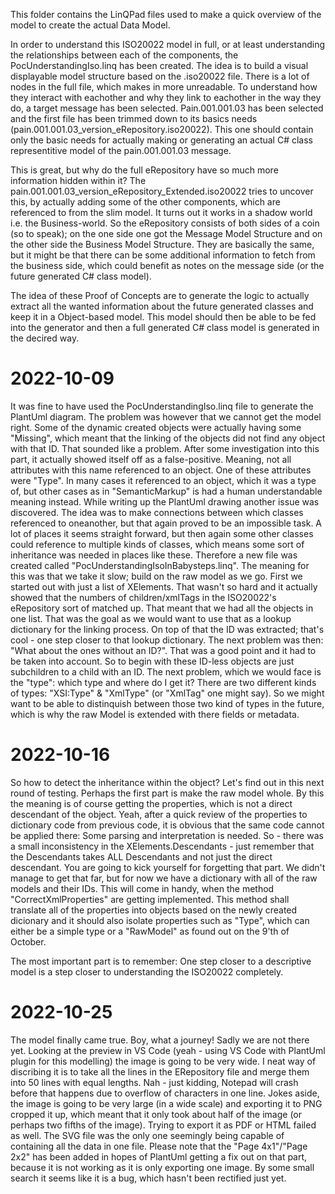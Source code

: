 This folder contains the LinQPad files used to make a quick overview of the model to create the actual Data Model.

In order to understand this ISO20022 model in full, or at least understanding the relationships between each of the components, the PocUnderstandingIso.linq has been created.
The idea is to build a visual displayable model structure based on the .iso20022 file. There is a lot of nodes in the full file, which makes in more unreadable. To understand how they interact with eachother and why they link to eachother in the way they do, a target message has been selected. Pain.001.001.03 has been selected and the first file has been trimmed down to its basics needs (pain.001.001.03_version_eRepository.iso20022). This one should contain only the basic needs for actually making or generating an actual C# class representitive model of the pain.001.001.03 message. 

This is great, but why do the full eRepository have so much more information hidden within it? The pain.001.001.03_version_eRepository_Extended.iso20022 tries to uncover this, by actually adding some of the other components, which are referenced to from the slim model. It turns out it works in a shadow world i.e. the Business-world. So the eRepository consists of both sides of a coin (so to speak); on the one side one got the Message Model Structure and on the other side the Business Model Structure. They are basically the same, but it might be that there can be some additional information to fetch from the business side, which could benefit as notes on the message side (or the future generated C# class model).

The idea of these Proof of Concepts are to generate the logic to actually extract all the wanted information about the future generated classes and keep it in a Object-based model. This model should then be able to be fed into the generator and then a full generated C# class model is generated in the decired way.

# 2022-10-09
It was fine to have used the PocUnderstandingIso.linq file to generate the PlantUml diagram. The problem was however that we cannot get the model right. Some of the dynamic created objects were actually having some "<fieldName>Missing", which meant that the linking of the objects did not find any object with that ID. That sounded like a problem. After some investigation into this part, it actually showed itself off as a false-positive. Meaning, not all attributes with this name referenced to an object. One of these attributes were "Type". In many cases it referenced to an object, which it was a type of, but other cases as in "SemanticMarkup" is had a human understandable meaning instead.
While writing up the PlantUml drawing another issue was discovered. The idea was to make connections between which classes referenced to oneanother, but that again proved to be an impossible task. A lot of places it seems straight forward, but then again some other classes could reference to multiple kinds of classes, which means some sort of inheritance was needed in places like these.
Therefore a new file was created called "PocUnderstandingIsoInBabysteps.linq". The meaning for this was that we take it slow; build on the raw model as we go. First we started out with just a list of XElements. That wasn't so hard and it actually showed that the numbers of children/xmlTags in the ISO20022's eRepository sort of matched up. That meant that we had all the objects in one list. That was the goal as we would want to use that as a lookup dictionary for the linking process.
On top of that the ID was extracted; that's cool - one step closer to that lookup dictionary. The next problem was then: "What about the ones without an ID?". That was a good point and it had to be taken into account. So to begin with these ID-less objects are just subchildren to a child with an ID. The next problem, which we would face is the "type": which type and where do I get it? 
There are two different kinds of types: "XSI:Type" & "XmlType" (or "XmlTag" one might say). So we might want to be able to distinquish between those two kind of types in the future, which is why the raw Model is extended with there fields or metadata.

# 2022-10-16
So how to detect the inheritance within the object? Let's find out in this next round of testing. Perhaps the first part is make the raw model whole. By this the meaning is of course getting the properties, which is not a direct descendant of the object. Yeah, after a quick review of the properties to dictionary code from previous code, it is obvious that the same code cannot be applied there: Some parsing and interpretation is needed. 
So - there was a small inconsistency in the XElements.Descendants - just remember that the Descendants takes ALL Descendants and not just the direct descendant. You are going to kick yourself for forgetting that part.
We didn't manage to get that far, but for now we have a dictionary with all of the raw models and their IDs. This will come in handy, when the method "CorrectXmlProperties" are getting implemented. This method shall translate all of the properties into objects based on the newly created dicionary and it should also isolate properties such as "Type", which can either be a simple type or a "RawModel" as found out on the 9'th of October.

The most important part is to remember: One step closer to a descriptive model is a step closer to understanding the ISO20022 completely.

# 2022-10-25
The model finally came true. Boy, what a journey! Sadly we are not there yet. Looking at the preview in VS Code (yeah - using VS Code with PlantUml plugin for this modelling) the image is going to be very wide. I neat way of discribing it is to take all the lines in the ERepository file and merge them into 50 lines with equal lengths. Nah - just kidding, Notepad will crash before that happens due to overflow of characters in one line. Jokes aside, the image is going to be very large (in a wide scale) and exporting it to PNG cropped it up, which meant that it only took about half of the image (or perhaps two fifths of the image). Trying to export it as PDF or HTML failed as well. The SVG file was the only one seemingly being capable of containing all the data in one file. Please note that the "Page 4x1"/"Page 2x2" has been added in hopes of PlantUml getting a fix out on that part, because it is not working as it is only exporting one image. By some small search it seems like it is a bug, which hasn't been rectified just yet.

